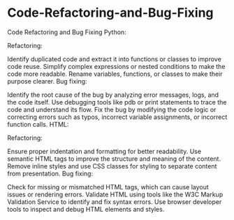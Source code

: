 # Code-Refactoring-and-Bug-Fixing
Code Refactoring and Bug Fixing
Python:

Refactoring:

Identify duplicated code and extract it into functions or classes to improve code reuse.
Simplify complex expressions or nested conditions to make the code more readable.
Rename variables, functions, or classes to make their purpose clearer.
Bug fixing:

Identify the root cause of the bug by analyzing error messages, logs, and the code itself.
Use debugging tools like pdb or print statements to trace the code and understand its flow.
Fix the bug by modifying the code logic or correcting errors such as typos, incorrect variable assignments, or incorrect function calls.
HTML:

Refactoring:

Ensure proper indentation and formatting for better readability.
Use semantic HTML tags to improve the structure and meaning of the content.
Remove inline styles and use CSS classes for styling to separate content from presentation.
Bug fixing:

Check for missing or mismatched HTML tags, which can cause layout issues or rendering errors.
Validate HTML using tools like the W3C Markup Validation Service to identify and fix syntax errors.
Use browser developer tools to inspect and debug HTML elements and styles.
